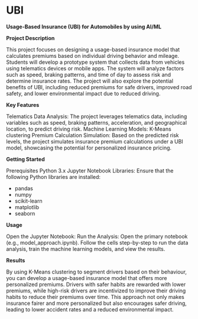 # UBI

**Usage-Based Insurance (UBI) for Automobiles by using AI/ML**

**Project Description**

This project focuses on designing a usage-based insurance model that calculates premiums based on individual driving behavior and mileage. Students will develop a prototype system that collects data from vehicles using telematics devices or mobile apps. The system will analyze factors such as speed, braking patterns, and time of day to assess risk and determine insurance rates. The project will also explore the potential benefits of UBI, including reduced premiums for safe drivers, improved road safety, and lower environmental impact due to reduced driving.


**Key Features**

Telematics Data Analysis: The project leverages telematics data, including variables such as speed, braking patterns, acceleration, and geographical location, to predict driving risk.
Machine Learning Models: K-Means clustering 
Premium Calculation Simulation: Based on the predicted risk levels, the project simulates insurance premium calculations under a UBI model, showcasing the potential for personalized insurance pricing.

**Getting Started**

Prerequisites
Python 3.x
Jupyter Notebook
Libraries: Ensure that the following Python libraries are installed:
- pandas
- numpy
- scikit-learn
- matplotlib
- seaborn



**Usage**

Open the Jupyter Notebook:
Run the Analysis:
Open the primary notebook (e.g., model_approach.ipynb).
Follow the cells step-by-step to run the data analysis, train the machine learning models, and view the results.

**Results**

By using K-Means clustering to segment drivers based on their behaviour, you can develop a usage-based insurance model that offers more personalized premiums.
Drivers with safer habits are rewarded with lower premiums, while high-risk drivers are incentivized to improve their driving habits to reduce their premiums over time. This approach not only makes insurance fairer and more personalized but also encourages safer driving, leading to lower accident rates and a reduced environmental impact.

